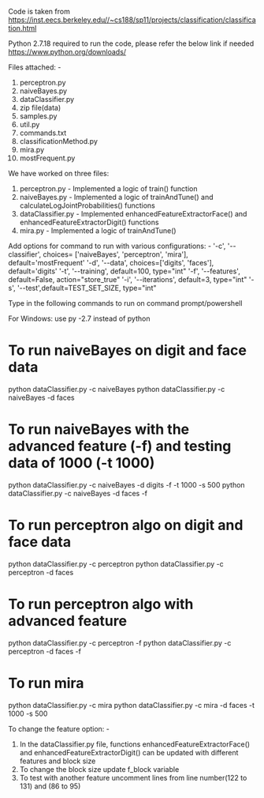 Code is taken from https://inst.eecs.berkeley.edu//~cs188/sp11/projects/classification/classification.html

Python 2.7.18 required to run the code, please refer the below link if needed
https://www.python.org/downloads/

Files attached: -

1. perceptron.py
2. naiveBayes.py
3. dataClassifier.py
4. zip file(data)
5. samples.py
6. util.py
7. commands.txt
8. classificationMethod.py
9. mira.py
10. mostFrequent.py

We have worked on three files:
1. perceptron.py - Implemented a logic of train() function
2. naiveBayes.py - Implemented a logic of trainAndTune() and calculateLogJointProbabilities() functions
3. dataClassifier.py - Implemented enhancedFeatureExtractorFace() and enhancedFeatureExtractorDigit() functions
4. mira.py - Implemented a logic of trainAndTune()

Add options for command to run with various configurations: -
'-c', '--classifier', choices= ['naiveBayes', 'perceptron', 'mira'], default='mostFrequent'
'-d', '--data', choices=['digits', 'faces'], default='digits'
'-t', '--training', default=100, type="int"
'-f', '--features', default=False, action="store_true"
'-i', '--iterations', default=3, type="int"
'-s', '--test',default=TEST_SET_SIZE, type="int"


Type in the following commands to run on command prompt/powershell

For Windows: use py -2.7 instead of python 

# To run naiveBayes on digit and face data

python dataClassifier.py -c naiveBayes
python dataClassifier.py -c naiveBayes -d faces  

# To run naiveBayes with the advanced feature (-f) and testing data of 1000 (-t 1000) 

python dataClassifier.py  -c naiveBayes -d digits -f -t 1000 -s 500
python dataClassifier.py  -c naiveBayes -d faces -f 

# To run perceptron algo on digit and face data 

python dataClassifier.py -c perceptron 
python dataClassifier.py -c perceptron -d faces

# To run perceptron algo with advanced feature

python dataClassifier.py -c perceptron -f 
python dataClassifier.py -c perceptron -d faces -f

# To run mira
python dataClassifier.py -c mira
python dataClassifier.py -c mira -d faces -t 1000 -s 500
  

To change the feature option: -
1. In the dataClassifier.py file, functions enhancedFeatureExtractorFace() and enhancedFeatureExtractorDigit() 
can be updated with different features and block size
2. To change the block size update f_block variable
3. To test with another feature uncomment lines from line number(122 to 131) and (86 to 95) 

